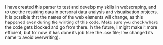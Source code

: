 I have created this parser to test and develop my skills in webscraping, and to use the resulting data in personal data analysis and visualisation projects.
It is possible that the names of the web elements will change, as this happened even during the wiriting of this code. Make sure you check where the code gets blocked and go from there. In the future, I might make it more efficient, but for now, it has done its job (see the .csv file; I've changed its name to avoid overwriting).
